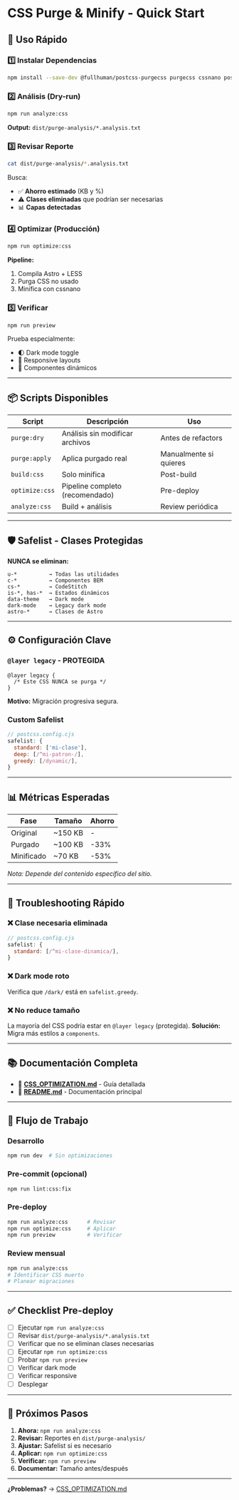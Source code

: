 # CSS Purge & Minify - Quick Start

## 🚀 Uso Rápido

### 1️⃣ Instalar Dependencias

```bash
npm install --save-dev @fullhuman/postcss-purgecss purgecss cssnano postcss-cli
```

### 2️⃣ Análisis (Dry-run)

```bash
npm run analyze:css
```

**Output:** `dist/purge-analysis/*.analysis.txt`

### 3️⃣ Revisar Reporte

```bash
cat dist/purge-analysis/*.analysis.txt
```

Busca:

- ✅ **Ahorro estimado** (KB y %)
- ⚠️ **Clases eliminadas** que podrían ser necesarias
- 📊 **Capas detectadas**

### 4️⃣ Optimizar (Producción)

```bash
npm run optimize:css
```

**Pipeline:**

1. Compila Astro + LESS
2. Purga CSS no usado
3. Minifica con cssnano

### 5️⃣ Verificar

```bash
npm run preview
```

Prueba especialmente:

- 🌓 Dark mode toggle
- 📱 Responsive layouts
- 🎨 Componentes dinámicos

---

## 📦 Scripts Disponibles

| Script         | Descripción                     | Uso                    |
| -------------- | ------------------------------- | ---------------------- |
| `purge:dry`    | Análisis sin modificar archivos | Antes de refactors     |
| `purge:apply`  | Aplica purgado real             | Manualmente si quieres |
| `build:css`    | Solo minifica                   | Post-build             |
| `optimize:css` | Pipeline completo (recomendado) | Pre-deploy             |
| `analyze:css`  | Build + análisis                | Review periódica       |

---

## 🛡️ Safelist - Clases Protegidas

**NUNCA se eliminan:**

```
u-*          → Todas las utilidades
c-*          → Componentes BEM
cs-*         → CodeStitch
is-*, has-*  → Estados dinámicos
data-theme   → Dark mode
dark-mode    → Legacy dark mode
astro-*      → Clases de Astro
```

---

## ⚙️ Configuración Clave

### `@layer legacy` - PROTEGIDA

```less
@layer legacy {
  /* Este CSS NUNCA se purga */
}
```

**Motivo:** Migración progresiva segura.

### Custom Safelist

```javascript
// postcss.config.cjs
safelist: {
  standard: ['mi-clase'],
  deep: [/^mi-patron-/],
  greedy: [/dynamic/],
}
```

---

## 📊 Métricas Esperadas

| Fase       | Tamaño  | Ahorro |
| ---------- | ------- | ------ |
| Original   | ~150 KB | -      |
| Purgado    | ~100 KB | -33%   |
| Minificado | ~70 KB  | -53%   |

_Nota: Depende del contenido específico del sitio._

---

## 🐛 Troubleshooting Rápido

### ❌ Clase necesaria eliminada

```javascript
// postcss.config.cjs
safelist: {
  standard: [/^mi-clase-dinamica/],
}
```

### ❌ Dark mode roto

Verifica que `/dark/` está en `safelist.greedy`.

### ❌ No reduce tamaño

La mayoría del CSS podría estar en `@layer legacy` (protegida).
**Solución:** Migra más estilos a `components`.

---

## 📚 Documentación Completa

- 📘 **[CSS_OPTIMIZATION.md](./docs/CSS_OPTIMIZATION.md)** - Guía detallada
- 📗 **[README.md](./README.md)** - Documentación principal

---

## 🔄 Flujo de Trabajo

### Desarrollo

```bash
npm run dev  # Sin optimizaciones
```

### Pre-commit (opcional)

```bash
npm run lint:css:fix
```

### Pre-deploy

```bash
npm run analyze:css      # Revisar
npm run optimize:css     # Aplicar
npm run preview          # Verificar
```

### Review mensual

```bash
npm run analyze:css
# Identificar CSS muerto
# Planear migraciones
```

---

## ✅ Checklist Pre-deploy

- [ ] Ejecutar `npm run analyze:css`
- [ ] Revisar `dist/purge-analysis/*.analysis.txt`
- [ ] Verificar que no se eliminan clases necesarias
- [ ] Ejecutar `npm run optimize:css`
- [ ] Probar `npm run preview`
- [ ] Verificar dark mode
- [ ] Verificar responsive
- [ ] Desplegar

---

## 🎯 Próximos Pasos

1. **Ahora:** `npm run analyze:css`
2. **Revisar:** Reportes en `dist/purge-analysis/`
3. **Ajustar:** Safelist si es necesario
4. **Aplicar:** `npm run optimize:css`
5. **Verificar:** `npm run preview`
6. **Documentar:** Tamaño antes/después

---

**¿Problemas?** → [CSS_OPTIMIZATION.md](./docs/CSS_OPTIMIZATION.md)
